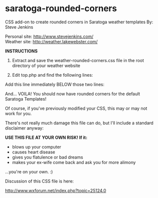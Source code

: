 # saratoga-rounded-corners
CSS add-on to create rounded corners in Saratoga weather templates
By: Steve Jenkins

Personal site: http://www.stevejenkins.com/  
Weather site: http://weather.lakewebster.com/

**INSTRUCTIONS**

1) Extract and save the weather-rounded-corners.css file in the root directory of your weather website

2) Edit top.php and find the following lines:

<link rel="stylesheet" type="text/css" href="<?php echo $SITE['CSSscreen']; ?>" media="screen" title="screen" />
<link rel="stylesheet" type="text/css" href="<?php echo $SITE['CSSprint']; ?>" media="print" />

Add this line immediately BELOW those two lines:

<link rel="stylesheet" type="text/css" href="/weather-rounded-corners.css" media="screen" title="screen" />

And... VOILA! You should now have rounded corners for the default Saratoga Templates!

Of course, if you've previously modified your CSS, this may or may not work for you.

There's not really much damage this file can do, but I'll include a standard disclaimer anyway:

**USE THIS FILE AT YOUR OWN RISK! If it:**

- blows up your computer
- causes heart disease
- gives you flatulence or bad dreams
- makes your ex-wife come back and ask you for more alimony

...you're on your own. :)

Discussion of this CSS file is here:

http://www.wxforum.net/index.php?topic=25124.0
